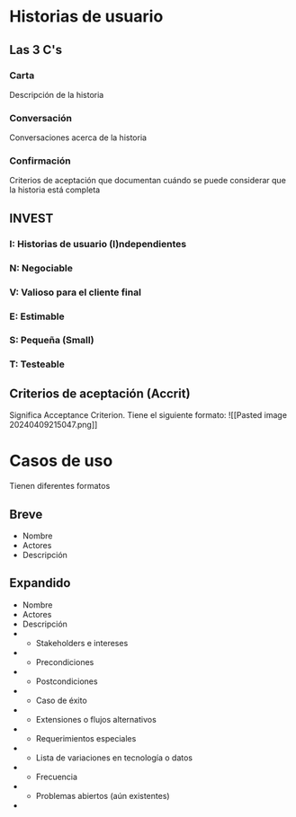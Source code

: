 # Historias de usuario
## Las 3 C's
### Carta
Descripción de la historia
### Conversación
Conversaciones acerca de la historia
### Confirmación
Criterios de aceptación que documentan cuándo se puede considerar que la historia está completa

## INVEST
### I: Historias de usuario (I)ndependientes

### N: Negociable

### V: Valioso para el cliente final

### E: Estimable

### S: Pequeña (Small)

### T: Testeable


## Criterios de aceptación (Accrit)
Significa Acceptance Criterion. Tiene el siguiente formato:
![[Pasted image 20240409215047.png]]


# Casos de uso
Tienen diferentes formatos

## Breve
- Nombre
- Actores
- Descripción

## Expandido
- Nombre
- Actores
- Descripción
- + Stakeholders e intereses
- + Precondiciones
- + Postcondiciones
- + Caso de éxito
- + Extensiones o flujos alternativos
- + Requerimientos especiales
- + Lista de variaciones en tecnología o datos
- + Frecuencia
- + Problemas abiertos (aún existentes)
- 